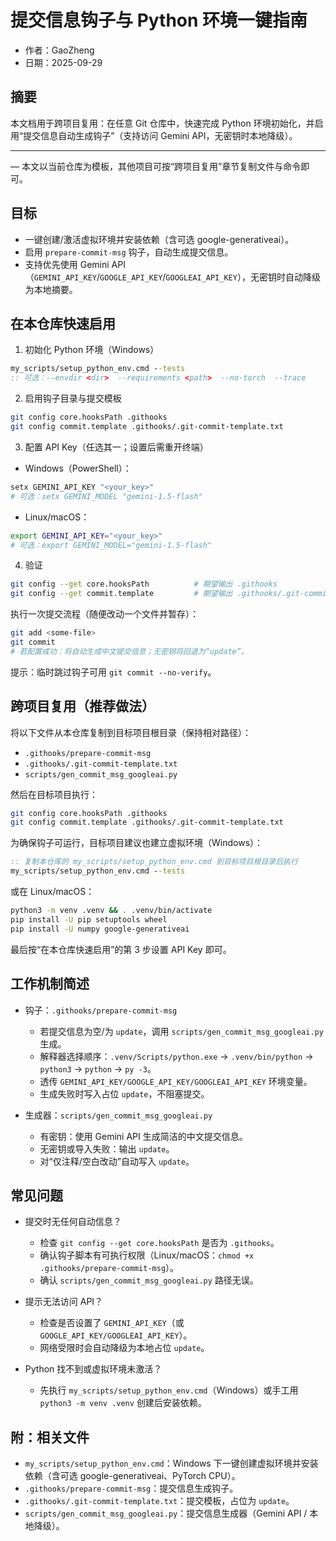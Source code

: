# 提交信息钩子与 Python 环境一键指南

- 作者：GaoZheng
- 日期：2025-09-29

## 摘要
本文档用于跨项目复用：在任意 Git 仓库中，快速完成 Python 环境初始化，并启用“提交信息自动生成钩子”（支持访问 Gemini API，无密钥时本地降级）。

---

— 本文以当前仓库为模板，其他项目可按“跨项目复用”章节复制文件与命令即可。

## 目标

- 一键创建/激活虚拟环境并安装依赖（含可选 google-generativeai）。
- 启用 `prepare-commit-msg` 钩子，自动生成提交信息。
- 支持优先使用 Gemini API（`GEMINI_API_KEY`/`GOOGLE_API_KEY`/`GOOGLEAI_API_KEY`），无密钥时自动降级为本地摘要。

## 在本仓库快速启用

1) 初始化 Python 环境（Windows）

```bat
my_scripts/setup_python_env.cmd --tests
:: 可选：--envdir <dir>  --requirements <path>  --no-torch  --trace
```

2) 启用钩子目录与提交模板

```bash
git config core.hooksPath .githooks
git config commit.template .githooks/.git-commit-template.txt
```

3) 配置 API Key（任选其一；设置后需重开终端）

- Windows（PowerShell）：

```powershell
setx GEMINI_API_KEY "<your_key>"
# 可选：setx GEMINI_MODEL "gemini-1.5-flash"
```

- Linux/macOS：

```bash
export GEMINI_API_KEY="<your_key>"
# 可选：export GEMINI_MODEL="gemini-1.5-flash"
```

4) 验证

```bash
git config --get core.hooksPath          # 期望输出 .githooks
git config --get commit.template         # 期望输出 .githooks/.git-commit-template.txt
```

执行一次提交流程（随便改动一个文件并暂存）：

```bash
git add <some-file>
git commit
# 若配置成功：将自动生成中文提交信息；无密钥将回退为“update”。
```

提示：临时跳过钩子可用 `git commit --no-verify`。

## 跨项目复用（推荐做法）

将以下文件从本仓库复制到目标项目根目录（保持相对路径）：

- `.githooks/prepare-commit-msg`
- `.githooks/.git-commit-template.txt`
- `scripts/gen_commit_msg_googleai.py`

然后在目标项目执行：

```bash
git config core.hooksPath .githooks
git config commit.template .githooks/.git-commit-template.txt
```

为确保钩子可运行，目标项目建议也建立虚拟环境（Windows）：

```bat
:: 复制本仓库的 my_scripts/setup_python_env.cmd 到目标项目根目录后执行
my_scripts/setup_python_env.cmd --tests
```

或在 Linux/macOS：

```bash
python3 -m venv .venv && . .venv/bin/activate
pip install -U pip setuptools wheel
pip install -U numpy google-generativeai
```

最后按“在本仓库快速启用”的第 3 步设置 API Key 即可。

## 工作机制简述

- 钩子：`.githooks/prepare-commit-msg`
  - 若提交信息为空/为 `update`，调用 `scripts/gen_commit_msg_googleai.py` 生成。
  - 解释器选择顺序：`.venv/Scripts/python.exe` → `.venv/bin/python` → `python3` → `python` → `py -3`。
  - 透传 `GEMINI_API_KEY/GOOGLE_API_KEY/GOOGLEAI_API_KEY` 环境变量。
  - 生成失败时写入占位 `update`，不阻塞提交。

- 生成器：`scripts/gen_commit_msg_googleai.py`
  - 有密钥：使用 Gemini API 生成简洁的中文提交信息。
  - 无密钥或导入失败：输出 `update`。
  - 对“仅注释/空白改动”自动写入 `update`。

## 常见问题

- 提交时无任何自动信息？
  - 检查 `git config --get core.hooksPath` 是否为 `.githooks`。
  - 确认钩子脚本有可执行权限（Linux/macOS：`chmod +x .githooks/prepare-commit-msg`）。
  - 确认 `scripts/gen_commit_msg_googleai.py` 路径无误。

- 提示无法访问 API？
  - 检查是否设置了 `GEMINI_API_KEY`（或 `GOOGLE_API_KEY/GOOGLEAI_API_KEY`）。
  - 网络受限时会自动降级为本地占位 `update`。

- Python 找不到或虚拟环境未激活？
  - 先执行 `my_scripts/setup_python_env.cmd`（Windows）或手工用 `python3 -m venv .venv` 创建后安装依赖。

## 附：相关文件

- `my_scripts/setup_python_env.cmd`：Windows 下一键创建虚拟环境并安装依赖（含可选 google-generativeai、PyTorch CPU）。
- `.githooks/prepare-commit-msg`：提交信息生成钩子。
- `.githooks/.git-commit-template.txt`：提交模板，占位为 `update`。
- `scripts/gen_commit_msg_googleai.py`：提交信息生成器（Gemini API / 本地降级）。



